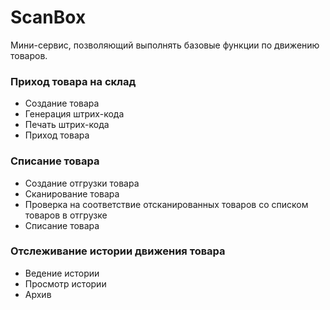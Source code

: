 # ScanBox

Мини-сервис, позволяющий выполнять базовые функции по движению товаров.

### Приход товара на склад

* Создание товара
* Генерация штрих-кода
* Печать штрих-кода
* Приход товара

### Списание товара

* Создание отгрузки товара
* Сканирование товара
* Проверка на соответствие отсканированных товаров со списком товаров в отгрузке
* Списание товара

### Отслеживание истории движения товара

* Ведение истории
* Просмотр истории
* Архив
